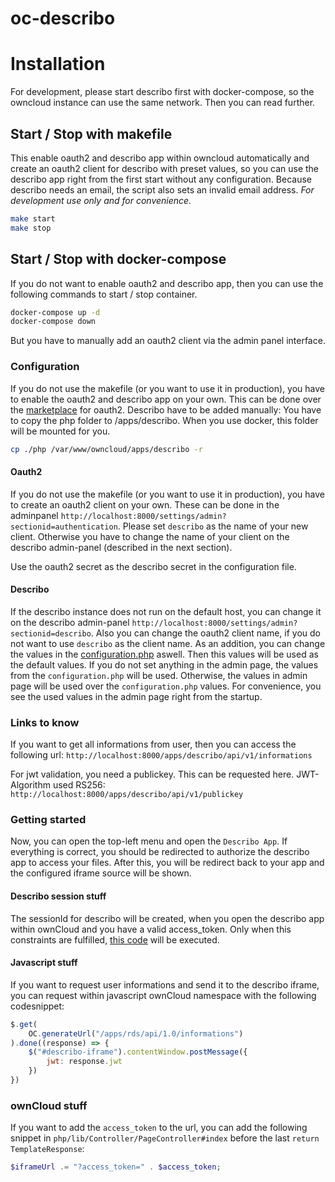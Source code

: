 # oc-describo

# Installation

For development, please start describo first with docker-compose, so the owncloud instance can use the same network. Then you can read further.

## Start / Stop with makefile

This enable oauth2 and describo app within owncloud automatically and create an oauth2 client for describo with preset values, so you can use the describo app right from the first start without any configuration. Because describo needs an email, the script also sets an invalid email address. *For development use only and for convenience.*

```bash
make start
make stop
```


## Start / Stop with docker-compose

If you do not want to enable oauth2 and describo app, then you can use the following commands to start / stop container.

```bash
docker-compose up -d
docker-compose down
```

But you have to manually add an oauth2 client via the admin panel interface.

### Configuration

If you do not use the makefile (or you want to use it in production), you have to enable the oauth2 and describo app on your own.
This can be done over the [marketplace](https://doc.owncloud.com/server/admin_manual/configuration/server/security/oauth2.html#installation) for oauth2. Describo have to be added manually: You have to copy the php folder to /apps/describo. When you use docker, this folder will be mounted for you.

```bash
cp ./php /var/www/owncloud/apps/describo -r
```

#### Oauth2

If you do not use the makefile (or you want to use it in production), you have to create an oauth2 client on your own.
These can be done in the adminpanel `http://localhost:8000/settings/admin?sectionid=authentication`. Please set `describo` as the name of your new client. Otherwise you have to change the name of your client on the describo admin-panel (described in the next section).

Use the oauth2 secret as the describo secret in the configuration file.

#### Describo

If the describo instance does not run on the default host, you can change it on the describo admin-panel `http://localhost:8000/settings/admin?sectionid=describo`. Also you can change the oauth2 client name, if you do not want to use `describo` as the client name. As an addition, you can change the values in the [configuration.php](https://github.com/Sciebo-RDS/oc-describo/blob/main/php/configuration.php) aswell. Then this values will be used as the default values. If you do not set anything in the admin page, the values from the `configuration.php` will be used. Otherwise, the values in admin page will be used over the `configuration.php` values. For convenience, you see the used values in the admin page right from the startup.

### Links to know

If you want to get all informations from user, then you can access the following url:
`http://localhost:8000/apps/describo/api/v1/informations`

For jwt validation, you need a publickey. This can be requested here. JWT-Algorithm used RS256:
`http://localhost:8000/apps/describo/api/v1/publickey`

### Getting started

Now, you can open the top-left menu and open the `Describo App`. If everything is correct, you should be redirected to authorize the describo app to access your files. After this, you will be redirect back to your app and the configured iframe source will be shown.

#### Describo session stuff

The sessionId for describo will be created, when you open the describo app within ownCloud and you have a valid access_token. Only when this constraints are fulfilled, [this code](https://github.com/Sciebo-RDS/oc-describo/blob/34976fa1f8062ce86de9c959f998ce500e0828bb/php/lib/Controller/PageController.php#L102) will be executed.

#### Javascript stuff

If you want to request user informations and send it to the describo iframe, you can request within javascript ownCloud namespace with the following codesnippet:

```javascript
$.get(
	OC.generateUrl("/apps/rds/api/1.0/informations")
).done((response) => {
	$("#describo-iframe").contentWindow.postMessage({
        jwt: response.jwt
    })
})
```

### ownCloud stuff

If you want to add the `access_token` to the url, you can add the following snippet in `php/lib/Controller/PageController#index` before the last `return TemplateResponse`:

```php
$iframeUrl .= "?access_token=" . $access_token;
```